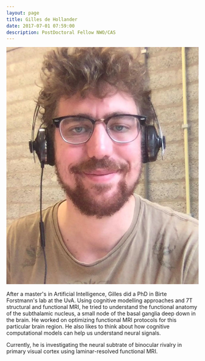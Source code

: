 ```yaml
---
layout: page
title: Gilles de Hollander
date: 2017-07-01 07:59:00
description: PostDoctoral Fellow NWO/CAS
---
```


<img class="col one right" src="/img/people/gh.jpg">

After a master's in Artificial Intelligence, Gilles did a PhD in Birte Forstmann's lab at the UvA. 
Using cognitive modelling approaches and 7T structural and functional MRI, he tried to understand
the functional anatomy of the subthalamic nucleus, a small node of the basal ganglia deep down
in the brain. He worked on optimizing functional MRI protocols for this particular brain region.
He also likes to think about how cognitive computational models can help us understand neural
signals.

Currently, he is investigating the neural subtrate of binocular rivalry in primary visual
cortex using laminar-resolved functional MRI. 

